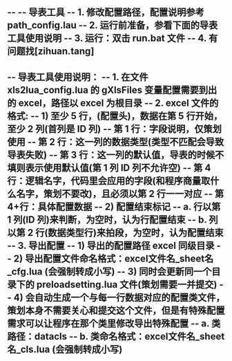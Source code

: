--
-- 导表工具
-- 1. 修改配置路径，配置说明参考path_config.lau
-- 2. 运行前准备，参看下面的导表工具使用说明
-- 3. 运行：双击 run.bat 文件
-- 4. 有问题找[zihuan.tang]
--
-- 导表工具使用说明：
-- 1. 在文件 xls2lua_config.lua 的 gXlsFiles 变量配置需要到出的 excel，路径以 excel 为根目录
-- 2. excel 文件的格式: 
--      1) 至少 5 行，(配置头)，数据在第 5 行开始，至少 2 列(首列是 ID 列)
--          第 1 行：字段说明，仅策划使用
--          第 2 行：这一列的数据类型(类型不匹配会导致导表失败)
--          第 3 行：这一列的默认值，导表的时候不填则表示使用默认值(第 1 列 ID 列不允许空)
--          第 4 行：逻辑名字，代码里会应用的字段(和程序商量取什么名字，策划不要改)，且必须以第 2 行一一对应
--          第 4+行：具体配置数据
--      2) 配置结束标记
--          a. 行以第 1 列(ID 列)来判断，为空时，认为行配置结束
--          b. 列以第 2 行(数据类型行)来拍段，为空时，认为配置结束
-- 3. 导出配置
--      1) 导出的配置路径 excel 同级目录
--      2) 导出配置文件命名格式：excel文件名_sheet名_cfg.lua (会强制转成小写)
--      3) 同时会更新同一个目录下的 preloadsetting.lua 文件(策划需要一并提交)
--      4) 会自动生成一个与每一行数据对应的配置类文件，策划本身不需要关心和提交这个文件，但是有特殊配置需求可以让程序在那个类里修改导出特殊配置
--          a. 类路径：datacls
--          b. 类命名格式：excel文件名_sheet名_cls.lua (会强制转成小写)
--